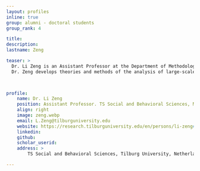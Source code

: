 ```yaml
---
layout: profiles
inline: true
group: alumni - doctoral students
group_rank: 4

title: 
description: 
lastname: Zeng

teaser: >
  Dr. Li Zeng is an Assistant Professor at the Department of Methodology and Statistics at Tilburg University. Dr. Zeng develops theory and methods for the analysis of large-scale social media data with a focus on how such data can be used to better understand human behavior and improve social systems, combining techniques from Machine Learning, Social Network Analysis, and Natural Language Processing. Her research has been published in AAAI ICWSM, IEEE HICSS, iConference and Field Methods.
  Dr. Zeng develops theories and methods of the analysis of large-scale social data to better understand human behavior and improve social systems. Lying in the emerging field of computational social science, her work is rooted in social science theories and utilizes digital traces to test domain theories at scale providing novel insights. Her projects incorporate expertise in machine learning, social network analysis, and natural language processing. Part of her work studies how high-volume, dynamic, crisis-related informal online communication. This work sheds light on rumoring behavior during crisis events, as well as how the collective intelligence of the crowd can be utilized to distinguish misinformation and aid in its detection. Dr. Zeng's doctoral dissertation examines social interaction in online fitness communities, with a focus on how social interaction and peer support are linked to fitness behavior and behavior change. This work enables novel insights about health promotion through network processes. 


  
profile:
    name: Dr. Li Zeng
    position: Assistant Professor. TS Social and Behavioral Sciences, Methodology and Statistics @ Tilburg University.
    align: right
    image: zeng.webp
    email: L.Zeng@tilburguniversity.edu
    website: https://research.tilburguniversity.edu/en/persons/li-zeng#
    linkedin: 
    github:  
    scholar_userid: 
    address: >   
        TS Social and Behavioral Sciences, Tilburg University, Netherlands

---
```


